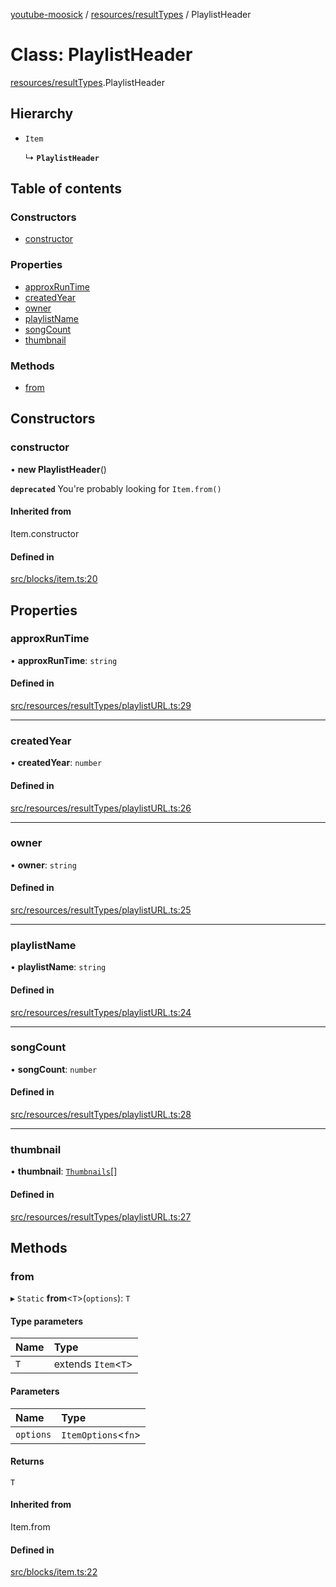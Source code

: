 [youtube-moosick](../README.md) / [resources/resultTypes](../modules/resources_resultTypes.md) / PlaylistHeader

# Class: PlaylistHeader

[resources/resultTypes](../modules/resources_resultTypes.md).PlaylistHeader

## Hierarchy

- `Item`

  ↳ **`PlaylistHeader`**

## Table of contents

### Constructors

- [constructor](resources_resultTypes.PlaylistHeader.md#constructor)

### Properties

- [approxRunTime](resources_resultTypes.PlaylistHeader.md#approxruntime)
- [createdYear](resources_resultTypes.PlaylistHeader.md#createdyear)
- [owner](resources_resultTypes.PlaylistHeader.md#owner)
- [playlistName](resources_resultTypes.PlaylistHeader.md#playlistname)
- [songCount](resources_resultTypes.PlaylistHeader.md#songcount)
- [thumbnail](resources_resultTypes.PlaylistHeader.md#thumbnail)

### Methods

- [from](resources_resultTypes.PlaylistHeader.md#from)

## Constructors

### constructor

• **new PlaylistHeader**()

**`deprecated`** You're probably looking for `Item.from()`

#### Inherited from

Item.constructor

#### Defined in

[src/blocks/item.ts:20](https://github.com/EvasiveXkiller/youtube-moosick/blob/8fb67f1/src/blocks/item.ts#L20)

## Properties

### approxRunTime

• **approxRunTime**: `string`

#### Defined in

[src/resources/resultTypes/playlistURL.ts:29](https://github.com/EvasiveXkiller/youtube-moosick/blob/8fb67f1/src/resources/resultTypes/playlistURL.ts#L29)

___

### createdYear

• **createdYear**: `number`

#### Defined in

[src/resources/resultTypes/playlistURL.ts:26](https://github.com/EvasiveXkiller/youtube-moosick/blob/8fb67f1/src/resources/resultTypes/playlistURL.ts#L26)

___

### owner

• **owner**: `string`

#### Defined in

[src/resources/resultTypes/playlistURL.ts:25](https://github.com/EvasiveXkiller/youtube-moosick/blob/8fb67f1/src/resources/resultTypes/playlistURL.ts#L25)

___

### playlistName

• **playlistName**: `string`

#### Defined in

[src/resources/resultTypes/playlistURL.ts:24](https://github.com/EvasiveXkiller/youtube-moosick/blob/8fb67f1/src/resources/resultTypes/playlistURL.ts#L24)

___

### songCount

• **songCount**: `number`

#### Defined in

[src/resources/resultTypes/playlistURL.ts:28](https://github.com/EvasiveXkiller/youtube-moosick/blob/8fb67f1/src/resources/resultTypes/playlistURL.ts#L28)

___

### thumbnail

• **thumbnail**: [`Thumbnails`](resources_generalTypes.Thumbnails.md)[]

#### Defined in

[src/resources/resultTypes/playlistURL.ts:27](https://github.com/EvasiveXkiller/youtube-moosick/blob/8fb67f1/src/resources/resultTypes/playlistURL.ts#L27)

## Methods

### from

▸ `Static` **from**<`T`\>(`options`): `T`

#### Type parameters

| Name | Type |
| :------ | :------ |
| `T` | extends `Item`<`T`\> |

#### Parameters

| Name | Type |
| :------ | :------ |
| `options` | `ItemOptions`<`fn`\> |

#### Returns

`T`

#### Inherited from

Item.from

#### Defined in

[src/blocks/item.ts:22](https://github.com/EvasiveXkiller/youtube-moosick/blob/8fb67f1/src/blocks/item.ts#L22)
